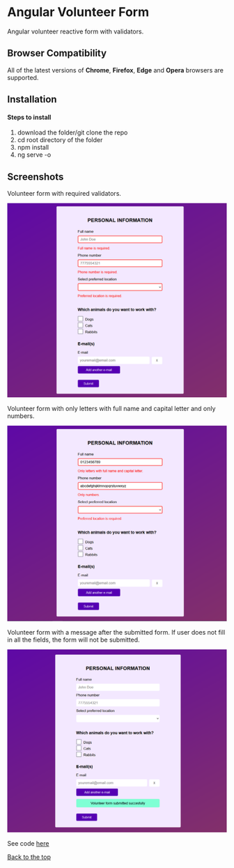 # Angular Volunteer Form 

Angular volunteer reactive form with validators.

## Browser Compatibility

All of the latest versions of <b>Chrome</b>, <b>Firefox</b>, <b>Edge</b> and <b>Opera</b> browsers are supported.

## Installation

#### Steps to install

<ol>
  <li>download the folder/git clone the repo</li>
  <li>cd root directory of the folder</li>
  <li>npm install</li>
  <li>ng serve -o</li>
</ol>

## Screenshots

Volunteer form with required validators.

![](screenshots/required.png)

Volunteer form with only letters with full name and capital letter and only numbers.

![](screenshots/only.png)

Volunteer form with a message after the submitted form. If user does not fill in all the fields, the form will not be submitted.

![](screenshots/submit.png)

See code <a href="https://github.com/veronikagregorec/angular-volunteer-form/tree/main/src/app" target="_blank">here</a>

[Back to the top](#angular-volunteer-form )
